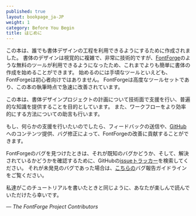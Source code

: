 ```yaml
---
published: true
layout: bookpage_ja-JP
weight: 1
category: Before You Begin
title: はじめに
---
```

<!--
published: true
layout: bookpage
weight: 1
category: Before You Begin
title: Introduction
-->

<!--
This book has been produced to help make the process of type design available to anyone. Type design
is visually complex as well as highly technical &mdash; however it is easier to begin making type
now than ever, partly because of the availability of free tools like [FontForge]. While being a
handy tool with which to begin, FontForge is not just for beginners. It has an advanced toolset
and is rapidly improving at the time this book is being written.
-->
この本は、誰でも書体デザインの工程を利用できるようにするために作成されました。
書体のデザインは視覚的に複雑で、非常に技術的ですが、[FontForge]のような無料のツールが利用できるようになったため、これまでよりも簡単に書体の作成を始めることができます。
始めるのには手頃なツールといえども、FontForgeは初心者向けではありません。
FontForgeは高度なツールセットであり、この本の執筆時点で急速に改善されています。

<!--
This book aims to offer technical help and general insight into planning a type design project, and
also offers advice about how to make your workflow more efficient.
-->
この本は、書体デザインプロジェクトの計画について技術面で支援を行い、普遍的な知識を提供することを目的としています。
また、ワークフローをより効率的にする方法についての助言も行います。

<!--
If you wish to help us, you can contribute to making FontForge better by giving feedback or even by
contributing content and fixes [on GitHub].  
-->
もし、何らかの支援を行いたいのでしたら、フィードバックの送信や、[GitHub][on GitHub]へのコンテンツ提供、バグ修正によって、FontForgeの改善に貢献することができます。

<!--
If you face any bug in FontForge, search the [issue tracker] on GitHub to see if you hit a known bug
and what the state of its resolution is. Otherwise, see [here][bug] for bug reporting guidelines.
-->
FontForgeのバグを見つけたときは、それが既知のバグかどうか、そして、解決されているかどうかを確認するために、GitHubの[issueトラッカー][issue tracker]を検索してください。
それが未発見のバグであった場合は、[こちらの][bug]バグ報告ガイドラインをご覧ください。

<!--
We hope you will enjoy reading this tutorial as much as we enjoyed writing it.
-->
私達がこのチュートリアルを書いたときと同じように、あなたが楽しんで読んでいただけたら幸いです。

*&mdash; The FontForge Project Contributors*

[FontForge]: http://fontforge.github.io/
[on GitHub]: https://github.com/fontforge/designwithfontforge.com/
[issue tracker]: https://github.com/fontforge/fontforge/issues
[bug]: When_Things_Go_Wrong_With_Fontforge_Itself.html
